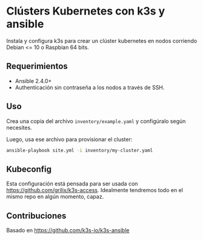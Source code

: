 # Clústers Kubernetes con k3s y ansible

Instala y configura k3s para crear un clúster kubernetes en nodos
corriendo Debian <= 10 o Raspbian 64 bits.

## Requerimientos

- Ansible 2.4.0+
- Authenticación sin contraseña a los nodos a través de SSH.

## Uso

Crea una copia del archivo `inventory/example.yaml` y configúralo
según necesites.

Luego, usa ese archivo para provisionar el cluster:

```bash
ansible-playbook site.yml -i inventory/my-cluster.yaml
```

## Kubeconfig

Esta configuración está pensada para ser usada con
<https://github.com/grilix/k3s-access>. Idealmente tendremos todo en el
mismo repo en algún momento, capaz.

## Contribuciones

Basado en <https://github.com/k3s-io/k3s-ansible>
